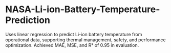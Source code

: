 # NASA-Li-ion-Battery-Temperature-Prediction
Uses linear regression to predict Li-ion battery temperature from operational data, supporting thermal management, safety, and performance optimization. Achieved MAE, MSE, and R² of 0.95 in evaluation.

